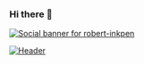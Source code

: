 ### Hi there 👋

[![Social banner for robert-inkpen](https://raw.githubusercontent.com/robert-inkpen/robert-inkpen/raw/master/assets/static_header.png)](https://www.linkedin.com/in/robert-inkpen/)

[![Header](https://raw.githubusercontent.com/robert-inkpen/<OWNER>/<OWNER>/assets/readme_header.png "Header")](https://www.linkedin.com/in/robert-inkpen/)

<!--
**robert-inkpen/robert-inkpen** is a ✨ _special_ ✨ repository because its `README.md` (this file) appears on your GitHub profile.

Here are some ideas to get you started:

- 🔭 I’m currently working on ...
- 🌱 I’m currently learning ...
- 👯 I’m looking to collaborate on ...
- 🤔 I’m looking for help with ...
- 💬 Ask me about ...
- 📫 How to reach me: ...
- 😄 Pronouns: ...
- ⚡ Fun fact: ...
-->
